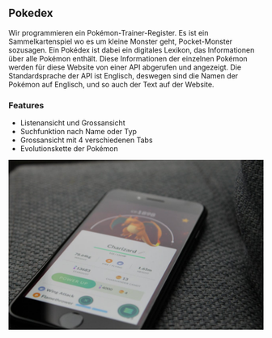 ## Pokedex

Wir programmieren ein Pokémon-Trainer-Register. Es ist ein Sammelkartenspiel wo es um kleine Monster geht, Pocket-Monster sozusagen. Ein Pokédex ist dabei ein digitales Lexikon, das Informationen über alle Pokémon enthält. Diese Informationen der einzelnen Pokémon werden für diese Website von einer API abgerufen und angezeigt. Die Standardsprache der API ist Englisch, deswegen sind die Namen der Pokémon auf Englisch, und so auch der Text auf der Website.

### Features

- Listenansicht und Grossansicht
- Suchfunktion nach Name oder Typ
- Grossansicht mit 4 verschiedenen Tabs
- Evolutionskette der Pokémon


![pexels-pokedex](./assets/img/pexels-pokedex.jpg)
